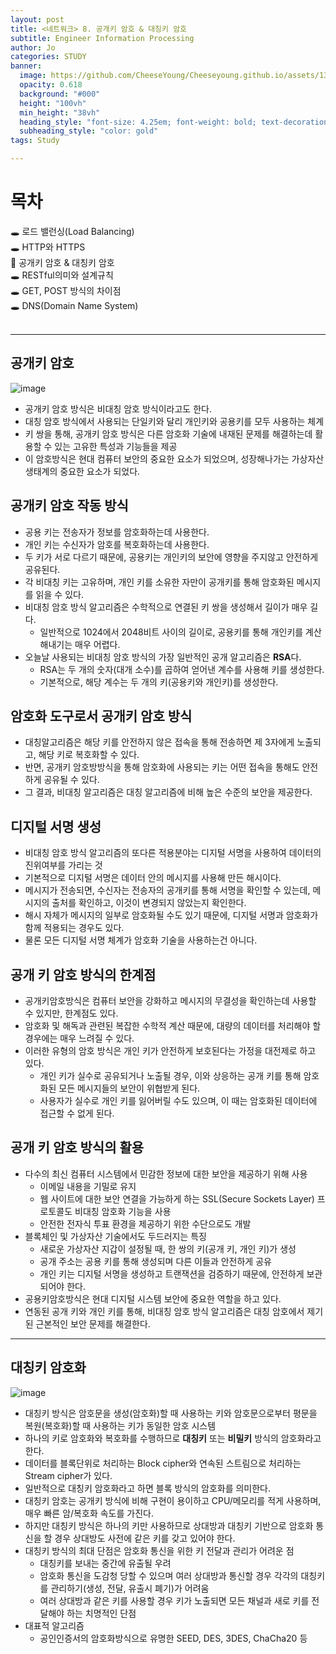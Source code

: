 ```yaml
---
layout: post
title: <네트워크> 8. 공개키 암호 & 대칭키 암호
subtitle: Engineer Information Processing
author: Jo
categories: STUDY
banner:
  image: https://github.com/CheeseYoung/Cheeseyoung.github.io/assets/132384527/8a56fa16-bf44-4054-b70d-d9e2178c1469
  opacity: 0.618
  background: "#000"
  height: "100vh"
  min_height: "38vh"
  heading_style: "font-size: 4.25em; font-weight: bold; text-decoration: underline"
  subheading_style: "color: gold"
tags: Study

---
```


# 목차
🕳 로드 밸런싱(Load Balancing) <br>
🕳 HTTP와 HTTPS <br>
📌 공개키 암호 & 대칭키 암호 <br>
🕳 RESTful의미와 설계규칙 <br>
🕳 GET, POST 방식의 차이점 <br>
🕳 DNS(Domain Name System) <br>
<br>
<hr>


## 공개키 암호
![image](https://github.com/CheeseYoung/Cheeseyoung.github.io/assets/132384527/8a56fa16-bf44-4054-b70d-d9e2178c1469)
- 공개키 암호 방식은 비대칭 암호 방식이라고도 한다.
- 대칭 암호 방식에서 사용되는 단일키와 달리 개인키와 공용키를 모두 사용하는 체계
- 키 쌍을 통해, 공개키 암호 방식은 다른 암호화 기술에 내재된 문제를 해결하는데 활용할 수 있는 고유한 특성과 기능들을 제공
- 이 암호방식은 현대 컴퓨터 보안의 중요한 요소가 되었으며, 성장해나가는 가상자산 생태계의 중요한 요소가 되었다.

## 공개키 암호 작동 방식
- 공용 키는 전송자가 정보를 암호화하는데 사용한다.
- 개인 키는 수신자가 암호를 복호화하는데 사용한다.
- 두 키가 서로 다르기 때문에, 공용키는 개인키의 보안에 영향을 주지않고 안전하게 공유된다.
- 각 비대칭 키는 고유하며, 개인 키를 소유한 자만이 공개키를 통해 암호화된 메시지를 읽을 수 있다.
- 비대칭 암호 방식 알고리즘은 수학적으로 연결된 키 쌍을 생성해서 길이가 매우 길다.
  - 일반적으로 1024에서 2048비트 사이의 길이로, 공용키를 통해 개인키를 계산해내기는 매우 어렵다.
- 오늘날 사용되는 비대칭 암호 방식의 가장 일반적인 공개 알고리즘은 <b>RSA</b>다.
  - RSA는 두 개의 숫자(대개 소수)를 곱하여 얻어낸 계수를 사용해 키를 생성한다.
  - 기본적으로, 해당 계수는 두 개의 키(공용키와 개인키)를 생성한다.

## 암호화 도구로서 공개키 암호 방식
- 대칭알고리즘은 해당 키를 안전하지 않은 접속을 통해 전송하면 제 3자에게 노출되고, 해당 키로 복호화할 수 있다.
- 반면, 공개키 암호방방식을 통해 암호화에 사용되는 키는 어떤 접속을 통해도 안전하게 공유될 수 있다.
- 그 결과, 비대칭 알고리즘은 대칭 알고리즘에 비해 높은 수준의 보안을 제공한다.

## 디지털 서명 생성
- 비대칭 암호 방식 알고리즘의 또다른 적용분야는 디지털 서명을 사용하여 데이터의 진위여부를 가리는 것
- 기본적으로 디지털 서명은 데이터 안의 메시지를 사용해 만든 해시이다.
- 메시지가 전송되면, 수신자는 전송자의 공개키를 통해 서명을 확인할 수 있는데, 메시지의 출처를 확인하고, 이것이 변경되지 않았는지 확인한다.
- 해시 자체가 메시지의 일부로 암호화될 수도 있기 때문에, 디지털 서명과 암호화가 함께 적용되는 경우도 있다.
- 물론 모든 디지털 서명 체계가 암호화 기술을 사용하는건 아니다.

## 공개 키 암호 방식의 한계점
- 공개키암호방식은 컴퓨터 보안을 강화하고 메시지의 무결성을 확인하는데 사용할 수 있지만, 한계점도 있다.
- 암호화 및 해독과 관련된 복잡한 수학적 계산 때문에, 대량의 데이터를 처리해야 할 경우에는 매우 느려질 수 있다.
- 이러한 유형의 암호 방식은 개인 키가 안전하게 보호된다는 가정을 대전제로 하고 있다.
  - 개인 키가 실수로 공유되거나 노출될 경우, 이와 상응하는 공개 키를 통해 암호화된 모든 메시지들의 보안이 위협받게 된다.
  - 사용자가 실수로 개인 키를 잃어버릴 수도 있으며, 이 때는 암호화된 데이터에 접근할 수 없게 된다.  

## 공개 키 암호 방식의 활용
- 다수의 최신 컴퓨터 시스템에서 민감한 정보에 대한 보안을 제공하기 위해 사용
  - 이메일 내용을 기밀로 유지
  - 웹 사이트에 대한 보안 연결을 가능하게 하는 SSL(Secure Sockets Layer) 프로토콜도 비대칭 암호화 기능을 사용
  - 안전한 전자식 투표 환경을 제공하기 위한 수단으로도 개발
- 블록체인 및 가상자산 기술에서도 두드러지는 특징
  - 새로운 가상자산 지갑이 설정될 때, 한 쌍의 키(공개 키, 개인 키)가 생성
  - 공개 주소는 공용 키를 통해 생성되며 다른 이들과 안전하게 공유
  - 개인 키는 디지털 서명을 생성하고 트랜잭션을 검증하기 때문에, 안전하게 보관되어야 한다.
- 공용키암호방식은 현대 디지털 시스템 보안에 중요한 역할을 하고 있다.
- 연동된 공개 키와 개인 키를 통해, 비대칭 암호 방식 알고리즘은 대칭 암호에서 제기된 근본적인 보안 문제를 해결한다.

<hr>

## 대칭키 암호화
![image](https://github.com/CheeseYoung/Cheeseyoung.github.io/assets/132384527/131e5c3e-e293-445d-8a7e-a8352b6fa14b)
- 대칭키 방식은 암호문을 생성(암호화)할 때 사용하는 키와 암호문으로부터 평문을 복원(복호화)할 때 사용하는 키가 동일한 암호 시스템
- 하나의 키로 암호화와 복호화를 수행하므로 <b>대칭키</b> 또는 <b>비밀키</b> 방식의 암호화라고 한다.
- 데이터를 블록단위로 처리하는 Block cipher와 연속된 스트림으로 처리하는 Stream cipher가 있다.
- 일반적으로 대칭키 암호화라고 하면 블록 방식의 암호화를 의미한다.
- 대칭키 암호는 공개키 방식에 비해 구현이 용이하고 CPU/메모리를 적게 사용하며, 매우 빠른 암/복호화 속도를 가진다.
- 하지만 대칭키 방식은 하나의 키만 사용하므로 상대방과 대칭키 기반으로 암호화 통신을 할 경우 상대방도 사전에 같은 키를 갖고 있어야 한다.
- 대칭키 방식의 최대 단점은 암호화 통신을 위한 키 전달과 관리가 어려운 점
  - 대칭키를 보내는 중간에 유출될 우려
  - 암호화 통신을 도감청 당할 수 있으며 여러 상대방과 통신할 경우 각각의 대칭키를 관리하기(생성, 전달, 유출시 폐기)가 어려움
  - 여러 상대방과 같은 키를 사용할 경우 키가 노출되면 모든 채널과 새로 키를 전달해야 하는 치명적인 단점
- 대표적 알고리즘
  - 공인인증서의 암호화방식으로 유명한 SEED, DES, 3DES, ChaCha20 등
















